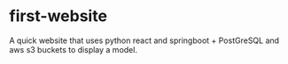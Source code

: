 # first-website
A quick website that uses python react and springboot + PostGreSQL and aws s3 buckets to display a model.
